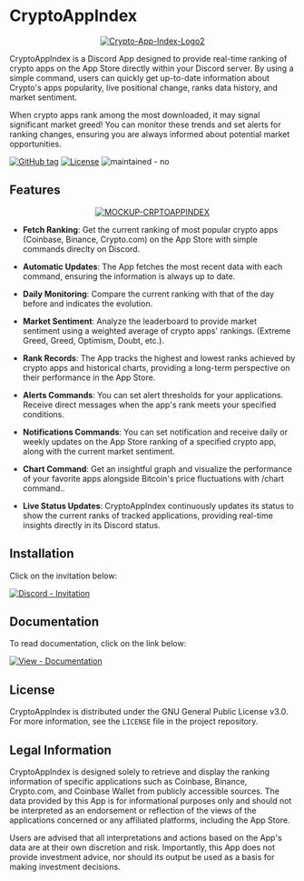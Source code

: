 # CryptoAppIndex

<p align="center">
<a href="https://imgbb.com/"><img src="https://i.ibb.co/4sLW3yM/Crypto-App-Index-Logo2.png" alt="Crypto-App-Index-Logo2" border="0"></a>
</p>

CryptoAppIndex is a Discord App designed to provide real-time ranking of crypto apps on the App Store directly within your Discord server. 
By using a simple command, users can quickly get up-to-date information about Crypto's apps popularity, live positional change, ranks data history, and market sentiment.

When crypto apps rank among the most downloaded, it may signal significant market greed!
You can monitor these trends and set alerts for ranking changes, ensuring you are always informed about potential market opportunities.

<a href="https://github.com/SeedSnake/CryptoAppIndex/releases/"><img src="https://img.shields.io/github/tag/SeedSnake/CryptoAppIndex?include_prereleases=&sort=semver&color=blue" alt="GitHub tag"></a> <a href="#license"><img src="https://img.shields.io/badge/License-GNU-blue" alt="License"></a> <img src="https://img.shields.io/badge/maintained-no-red" alt="maintained - no">


## Features

<p align="center">
<a href="https://ibb.co/NLsnR70"><img src="https://i.ibb.co/RC9487X/MOCKUP-CRPTOAPPINDEX.png" alt="MOCKUP-CRPTOAPPINDEX" border="0"></a>
</p>

- **Fetch Ranking**: Get the current ranking of most popular crypto apps (Coinbase, Binance, Crypto.com) on the App Store with simple commands direclty on Discord.

- **Automatic Updates**: The App fetches the most recent data with each command, ensuring the information is always up to date.

- **Daily Monitoring**: Compare the current ranking with that of the day before and indicates the evolution.

- **Market Sentiment**: Analyze the leaderboard to provide market sentiment using a weighted average of crypto apps' rankings. (Extreme Greed, Greed, Optimism, Doubt, etc.).

- **Rank Records**: The App tracks the highest and lowest ranks achieved by crypto apps and historical charts, providing a long-term perspective on their performance in the App Store.

- **Alerts Commands**: You can set alert thresholds for your applications. Receive direct messages when the app's rank meets your specified conditions.

- **Notifications Commands**: You can set notification and receive daily or weekly updates on the App Store ranking of a specified crypto app, along with the current market sentiment.

- **Chart Command**: Get an insightful graph and visualize the performance of your favorite apps alongside Bitcoin's price fluctuations with /chart command..

- **Live Status Updates**: CryptoAppIndex continuously updates its status to show the current ranks of tracked applications, providing real-time insights directly in its Discord status.

## Installation

Click on the invitation below:

<a href="https://discord.com/oauth2/authorize?client_id=1217919790593872015"><img src="https://img.shields.io/badge/Discord-Invitation-7289DA?style=for-the-badge&logo=discord&logoColor=white" alt="Discord - Invitation"></a>

## Documentation

To read documentation, click on the link below:

<a href="https://cryptoappindex-documentation.gitbook.io/"><img src="https://img.shields.io/badge/View-Documentation-blue?style=for-the-badge" alt="View - Documentation"></a>

## License

CryptoAppIndex is distributed under the GNU General Public License v3.0. For more information, see the `LICENSE` file in the project repository.

## Legal Information

CryptoAppIndex is designed solely to retrieve and display the ranking information of specific applications such as Coinbase, Binance, Crypto.com, and Coinbase Wallet from publicly accessible sources. The data provided by this App is for informational purposes only and should not be interpreted as an endorsement or reflection of the views of the applications concerned or any affiliated platforms, including the App Store. 

Users are advised that all interpretations and actions based on the App's data are at their own discretion and risk. Importantly, this App does not provide investment advice, nor should its output be used as a basis for making investment decisions.
